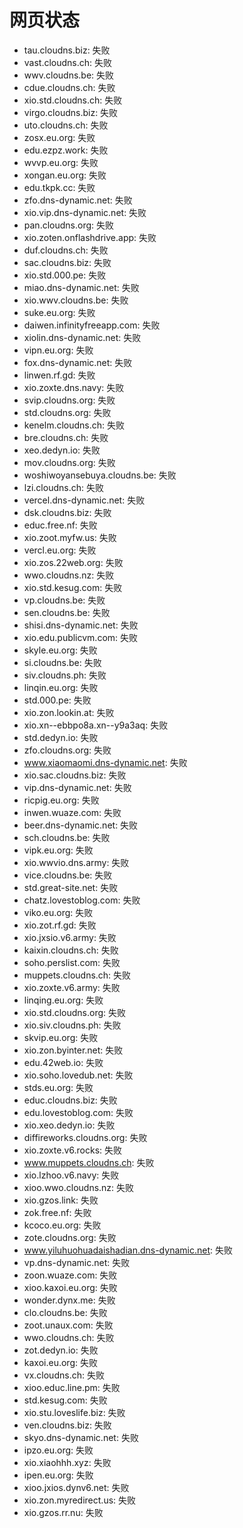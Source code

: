 # 网页状态
- tau.cloudns.biz: 失败
- vast.cloudns.ch: 失败
- wwv.cloudns.be: 失败
- cdue.cloudns.ch: 失败
- xio.std.cloudns.ch: 失败
- virgo.cloudns.biz: 失败
- uto.cloudns.ch: 失败
- zosx.eu.org: 失败
- edu.ezpz.work: 失败
- wvvp.eu.org: 失败
- xongan.eu.org: 失败
- edu.tkpk.cc: 失败
- zfo.dns-dynamic.net: 失败
- xio.vip.dns-dynamic.net: 失败
- pan.cloudns.org: 失败
- xio.zoten.onflashdrive.app: 失败
- duf.cloudns.ch: 失败
- sac.cloudns.biz: 失败
- xio.std.000.pe: 失败
- miao.dns-dynamic.net: 失败
- xio.wwv.cloudns.be: 失败
- suke.eu.org: 失败
- daiwen.infinityfreeapp.com: 失败
- xiolin.dns-dynamic.net: 失败
- vipn.eu.org: 失败
- fox.dns-dynamic.net: 失败
- linwen.rf.gd: 失败
- xio.zoxte.dns.navy: 失败
- svip.cloudns.org: 失败
- std.cloudns.org: 失败
- kenelm.cloudns.ch: 失败
- bre.cloudns.ch: 失败
- xeo.dedyn.io: 失败
- mov.cloudns.org: 失败
- woshiwoyansebuya.cloudns.be: 失败
- lzi.cloudns.ch: 失败
- vercel.dns-dynamic.net: 失败
- dsk.cloudns.biz: 失败
- educ.free.nf: 失败
- xio.zoot.myfw.us: 失败
- vercl.eu.org: 失败
- xio.zos.22web.org: 失败
- wwo.cloudns.nz: 失败
- xio.std.kesug.com: 失败
- vp.cloudns.be: 失败
- sen.cloudns.be: 失败
- shisi.dns-dynamic.net: 失败
- xio.edu.publicvm.com: 失败
- skyle.eu.org: 失败
- si.cloudns.be: 失败
- siv.cloudns.ph: 失败
- linqin.eu.org: 失败
- std.000.pe: 失败
- xio.zon.lookin.at: 失败
- xio.xn--ebbpo8a.xn--y9a3aq: 失败
- std.dedyn.io: 失败
- zfo.cloudns.org: 失败
- www.xiaomaomi.dns-dynamic.net: 失败
- xio.sac.cloudns.biz: 失败
- vip.dns-dynamic.net: 失败
- ricpig.eu.org: 失败
- inwen.wuaze.com: 失败
- beer.dns-dynamic.net: 失败
- sch.cloudns.be: 失败
- vipk.eu.org: 失败
- xio.wwvio.dns.army: 失败
- vice.cloudns.be: 失败
- std.great-site.net: 失败
- chatz.lovestoblog.com: 失败
- viko.eu.org: 失败
- xio.zot.rf.gd: 失败
- xio.jxsio.v6.army: 失败
- kaixin.cloudns.ch: 失败
- soho.perslist.com: 失败
- muppets.cloudns.ch: 失败
- xio.zoxte.v6.army: 失败
- linqing.eu.org: 失败
- xio.std.cloudns.org: 失败
- xio.siv.cloudns.ph: 失败
- skvip.eu.org: 失败
- xio.zon.byinter.net: 失败
- edu.42web.io: 失败
- xio.soho.lovedub.net: 失败
- stds.eu.org: 失败
- educ.cloudns.biz: 失败
- edu.lovestoblog.com: 失败
- xio.xeo.dedyn.io: 失败
- diffireworks.cloudns.org: 失败
- xio.zoxte.v6.rocks: 失败
- www.muppets.cloudns.ch: 失败
- xio.lzhoo.v6.navy: 失败
- xioo.wwo.cloudns.nz: 失败
- xio.gzos.link: 失败
- zok.free.nf: 失败
- kcoco.eu.org: 失败
- zote.cloudns.org: 失败
- www.yiluhuohuadaishadian.dns-dynamic.net: 失败
- vp.dns-dynamic.net: 失败
- zoon.wuaze.com: 失败
- xioo.kaxoi.eu.org: 失败
- wonder.dynx.me: 失败
- clo.cloudns.be: 失败
- zoot.unaux.com: 失败
- wwo.cloudns.ch: 失败
- zot.dedyn.io: 失败
- kaxoi.eu.org: 失败
- vx.cloudns.ch: 失败
- xioo.educ.line.pm: 失败
- std.kesug.com: 失败
- xio.stu.loveslife.biz: 失败
- ven.cloudns.biz: 失败
- skyo.dns-dynamic.net: 失败
- ipzo.eu.org: 失败
- xio.xiaohhh.xyz: 失败
- ipen.eu.org: 失败
- xioo.jxios.dynv6.net: 失败
- xio.zon.myredirect.us: 失败
- xio.gzos.rr.nu: 失败
